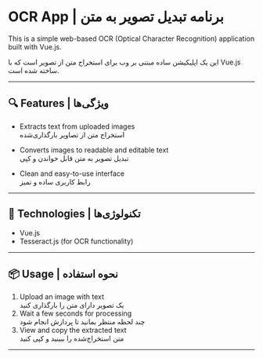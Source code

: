 # OCR App | برنامه تبدیل تصویر به متن

This is a simple web-based OCR (Optical Character Recognition) application built with Vue.js.

این یک اپلیکیشن ساده مبتنی بر وب برای استخراج متن از تصویر است که با Vue.js ساخته شده است.

---

## 🔍 Features | ویژگی‌ها

- Extracts text from uploaded images  
  استخراج متن از تصاویر بارگذاری‌شده

- Converts images to readable and editable text  
  تبدیل تصویر به متن قابل خواندن و کپی

- Clean and easy-to-use interface  
  رابط کاربری ساده و تمیز

---

## 🚀 Technologies | تکنولوژی‌ها

- Vue.js
- Tesseract.js (for OCR functionality)

---

## 📦 Usage | نحوه استفاده

1. Upload an image with text  
   یک تصویر دارای متن را بارگذاری کنید
2. Wait a few seconds for processing  
   چند لحظه منتظر بمانید تا پردازش انجام شود
3. View and copy the extracted text  
   متن استخراج‌شده را ببینید و کپی کنید

---
